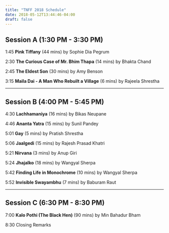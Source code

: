 ```yaml
---
title: "TNFF 2018 Schedule"
date: 2018-05-12T13:44:46-04:00
draft: false
---
```


## Session A (1:30 PM - 3:30 PM)

1:45 __Pink Tiffany__ (44 mins) by Sophie Dia Pegrum

2:30 __The Curious Case of Mr. Bhim Thapa__ (14 mins) by Bhakta Chand

2:45 __The Eldest Son__ (30 mins) by Amy Benson

3:15 __Maila Dai - A Man Who Rebuilt a Village__ (6 mins) by Rajeela Shrestha

---

## Session B (4:00 PM - 5:45 PM)

4:30 __Lachhamaniya__ (16 mins) by Bikas Neupane

4:46 __Ananta Yatra__ (15 mins) by Sunil Pandey

5:01 __Gay__ (5 mins) by Pratish Shrestha

5:06 __Jaalgedi__ (15 mins) by Rajesh Prasad Khatri

5:21 __Nirvana__ (3 mins) by Anup Giri

5:24 __Jhajalko__ (18 mins) by Wangyal Sherpa

5:42 __Finding Life in Monochrome__ (10 mins) by Wangyal Sherpa

5:52 __Invisible Swayambhu__ (7 mins) by Baburam Raut

---

## Session C (6:30 PM - 8:30 PM)

7:00 __Kalo Pothi (The Black Hen)__ (90 mins) by Min Bahadur Bham

8:30 Closing Remarks